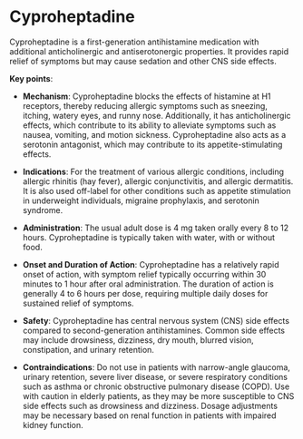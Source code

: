 # Cyproheptadine

Cyproheptadine is a first-generation antihistamine medication with additional anticholinergic and antiserotonergic properties. It provides rapid relief of symptoms but may cause sedation and other CNS side effects.

**Key points**:

* **Mechanism**: Cyproheptadine blocks the effects of histamine at H1 receptors, thereby reducing allergic symptoms such as sneezing, itching, watery eyes, and runny nose. Additionally, it has anticholinergic effects, which contribute to its ability to alleviate symptoms such as nausea, vomiting, and motion sickness. Cyproheptadine also acts as a serotonin antagonist, which may contribute to its appetite-stimulating effects.

* **Indications**: For the treatment of various allergic conditions, including allergic rhinitis (hay fever), allergic conjunctivitis, and allergic dermatitis. It is also used off-label for other conditions such as appetite stimulation in underweight individuals, migraine prophylaxis, and serotonin syndrome.

* **Administration**: The usual adult dose is 4 mg taken orally every 8 to 12 hours. Cyproheptadine is typically taken with water, with or without food.

* **Onset and Duration of Action**: Cyproheptadine has a relatively rapid onset of action, with symptom relief typically occurring within 30 minutes to 1 hour after oral administration. The duration of action is generally 4 to 6 hours per dose, requiring multiple daily doses for sustained relief of symptoms.

* **Safety**: Cyproheptadine has central nervous system (CNS) side effects compared to second-generation antihistamines. Common side effects may include drowsiness, dizziness, dry mouth, blurred vision, constipation, and urinary retention.

* **Contraindications**: Do not use in patients with narrow-angle glaucoma, urinary retention, severe liver disease, or severe respiratory conditions such as asthma or chronic obstructive pulmonary disease (COPD). Use with caution in elderly patients, as they may be more susceptible to CNS side effects such as drowsiness and dizziness. Dosage adjustments may be necessary based on renal function in patients with impaired kidney function.
